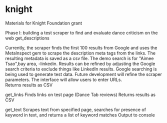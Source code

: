# knight
Materials for Knight Foundation grant

Phase I: building a test scraper to find and evaluate dance criticism on the web
get_descriptions

Currently, the scraper finds the first 100 results from Google and uses the MetaInspect gem to scrape the description meta tags from the links.  The resulting metadata is saved as a csv file.  The demo search is for "Aimee Tsao",bay area, -linkedin.
Results can be refined by adjusting the Google search criteria to exclude things like LinkedIn results.  Google searching is being used to generate test data.  Future development will refine the scraper parameters. The interface will allow users to enter URLs.  
Returns results as CSV

get_links
Finds links on test page (Dance Tab reviews)
Returns results as CSV

get_text
Scrapes text from specified page, searches for presence of keyword in text, and returns a list of keyword matches
Output to console